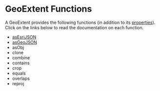 # GeoExtent Functions
A GeoExtent provides the following functions (in addition to its [properties](https://github.com/DanielJDufour/geo-extent/blob/main/docs/PROPERTIES.md)).
Click on the links below to read the documentation on each function.

- [asEsriJSON](https://github.com/DanielJDufour/geo-extent/blob/main/docs/asEsriJSON.md)
- [asGeoJSON](https://github.com/DanielJDufour/geo-extent/blob/main/docs/asGeoJSON.md)
- asObj
- clone
- combine
- contains
- crop
- equals
- overlaps
- reproj
